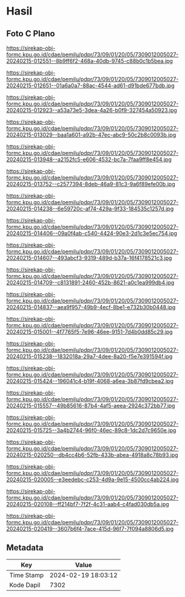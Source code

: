 # Hasil

## Foto C Plano

https://sirekap-obj-formc.kpu.go.id/cdae/pemilu/pdpr/73/09/01/20/05/7309012005027-20240215-012551--8b9ff6f2-468a-40db-9745-c88b0c1b5bea.jpg

https://sirekap-obj-formc.kpu.go.id/cdae/pemilu/pdpr/73/09/01/20/05/7309012005027-20240215-012651--01a6a0a7-88ac-4544-ad61-d91bde677bdb.jpg

https://sirekap-obj-formc.kpu.go.id/cdae/pemilu/pdpr/73/09/01/20/05/7309012005027-20240215-012923--a53a73e5-3dea-4a26-b0f9-327454a50923.jpg

https://sirekap-obj-formc.kpu.go.id/cdae/pemilu/pdpr/73/09/01/20/05/7309012005027-20240215-013029--baa1a601-a92b-47ec-abc9-50c2b8c0093b.jpg

https://sirekap-obj-formc.kpu.go.id/cdae/pemilu/pdpr/73/09/01/20/05/7309012005027-20240215-013948--a2152fc5-e606-4532-bc7a-7faa9ff8e454.jpg

https://sirekap-obj-formc.kpu.go.id/cdae/pemilu/pdpr/73/09/01/20/05/7309012005027-20240215-013752--c2577394-8deb-46a9-81c3-9a6f89efe00b.jpg

https://sirekap-obj-formc.kpu.go.id/cdae/pemilu/pdpr/73/09/01/20/05/7309012005027-20240215-014238--6e59720c-af74-429a-9f33-184535c1257d.jpg

https://sirekap-obj-formc.kpu.go.id/cdae/pemilu/pdpr/73/09/01/20/05/7309012005027-20240215-014406--09a0f4ab-c540-4424-90e3-2d1c3e5ec754.jpg

https://sirekap-obj-formc.kpu.go.id/cdae/pemilu/pdpr/73/09/01/20/05/7309012005027-20240215-014607--493abcf3-9319-489d-b37a-16f4178521c3.jpg

https://sirekap-obj-formc.kpu.go.id/cdae/pemilu/pdpr/73/09/01/20/05/7309012005027-20240215-014709--c8131891-2460-452b-8621-a0c1ea999db4.jpg

https://sirekap-obj-formc.kpu.go.id/cdae/pemilu/pdpr/73/09/01/20/05/7309012005027-20240215-014837--aea9f957-49b9-4ecf-8be1-e732b30b0448.jpg

https://sirekap-obj-formc.kpu.go.id/cdae/pemilu/pdpr/73/09/01/20/05/7309012005027-20240215-015001--4f7765f5-7e96-46ee-9151-7d4b0dd85c29.jpg

https://sirekap-obj-formc.kpu.go.id/cdae/pemilu/pdpr/73/09/01/20/05/7309012005027-20240215-015238--1832018a-29a7-4dee-8a20-f5e7e391594f.jpg

https://sirekap-obj-formc.kpu.go.id/cdae/pemilu/pdpr/73/09/01/20/05/7309012005027-20240215-015424--196041c4-b19f-4068-a6ea-3b87fd9cbea2.jpg

https://sirekap-obj-formc.kpu.go.id/cdae/pemilu/pdpr/73/09/01/20/05/7309012005027-20240215-015557--49b85616-87b4-4af5-aeea-2924c372bb77.jpg

https://sirekap-obj-formc.kpu.go.id/cdae/pemilu/pdpr/73/09/01/20/05/7309012005027-20240215-015725--3a4b2744-96f0-46ec-89c8-1dc2d7c9650e.jpg

https://sirekap-obj-formc.kpu.go.id/cdae/pemilu/pdpr/73/09/01/20/05/7309012005027-20240215-020250--db4cc4b6-52fb-433b-abea-4918a8c78b93.jpg

https://sirekap-obj-formc.kpu.go.id/cdae/pemilu/pdpr/73/09/01/20/05/7309012005027-20240215-020005--e3eedebc-c253-4d9a-9e15-4500cc4ab224.jpg

https://sirekap-obj-formc.kpu.go.id/cdae/pemilu/pdpr/73/09/01/20/05/7309012005027-20240215-020108--ff214bf7-7f2f-4c31-aab4-c4fad030db5a.jpg

https://sirekap-obj-formc.kpu.go.id/cdae/pemilu/pdpr/73/09/01/20/05/7309012005027-20240215-020419--3607b6f4-7ace-415d-96f7-7f094a8806d5.jpg


## Metadata

| Key        | Value               |
| ---------- | ------------------- |
| Time Stamp | 2024-02-19 18:03:12 |
| Kode Dapil | 7302                |



